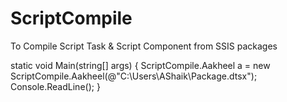 # ScriptCompile
To Compile Script Task &amp; Script Component  from SSIS packages

 static void Main(string[] args)
        {
            ScriptCompile.Aakheel a = new ScriptCompile.Aakheel(@"C:\Users\AShaik\Package.dtsx");
            Console.ReadLine();
        }

